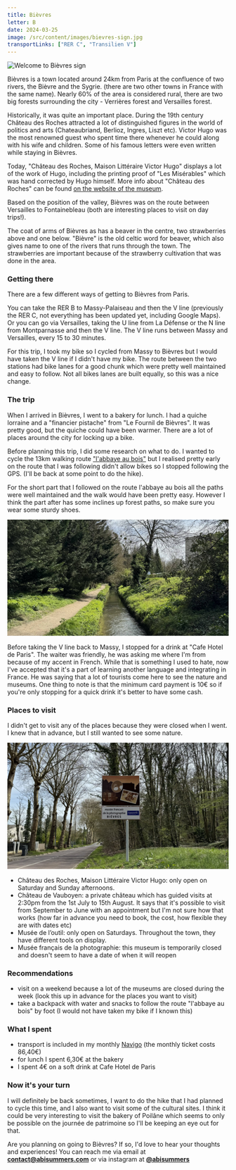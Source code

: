 ```yaml
---
title: Bièvres
letter: B
date: 2024-03-25
image: /src/content/images/bievres-sign.jpg
transportLinks: ["RER C", "Transilien V"]
---
```


![Welcome to Bièvres sign](../images/bievres-sign.jpg)

Bièvres is a town located around 24km from Paris at the confluence of two rivers, the Bièvre and the Sygrie. (there are two other towns in France with the same name). Nearly 60% of the area is considered rural, there are two big forests surrounding the city - Verrières forest and Versailles forest.

Historically, it was quite an important place. During the 19th century Château des Roches attracted a lot of distinguished figures in the world of politics and arts (Chateaubriand, Berlioz, Ingres, Liszt etc). Victor Hugo was the most renowned guest who spent time there whenever he could along with his wife and children. Some of his famous letters were even written while staying in Bièvres.

Today, "Château des Roches, Maison Littéraire Victor Hugo" displays a lot of the work of Hugo, including the printing proof of "Les Misérables" which was hand corrected by Hugo himself. More info about "Château des Roches" can be found [on the website of the museum](https://www.maisonlitterairedevictorhugo.net/en/fondation/).

Based on the position of the valley, Bièvres was on the route between Versailles to Fontainebleau (both are interesting places to visit on day trips!).

The coat of arms of Bièvres as has a beaver in the centre, two strawberries above and one below. "Bièvre" is the old celtic word for beaver, which also gives name to one of the rivers that runs through the town. The strawberries are important because of the strawberry cultivation that was done in the area.

### Getting there

There are a few different ways of getting to Bièvres from Paris.

You can take the RER B to Massy-Palaiseau and then the V line (previously the RER C, not everything has been updated yet, including Google Maps). Or you can go via Versailles, taking the U line from La Défense or the N line from Montparnasse and then the V line. The V line runs between Massy and Versailles, every 15 to 30 minutes.

For this trip, I took my bike so I cycled from Massy to Bièvres but I would have taken the V line if I didn't have my bike. The route between the two stations had bike lanes for a good chunk which were pretty well maintained and easy to follow. Not all bikes lanes are built equally, so this was a nice change.

### The trip

When I arrived in Bièvres, I went to a bakery for lunch. I had a quiche lorraine and a "financier pistache" from "Le Fournil de Bièvres". It was pretty good, but the quiche could have been warmer. There are a lot of places around the city for locking up a bike.

Before planning this trip, I did some research on what to do. I wanted to cycle the 13km walking route ["l'abbaye au bois"](https://www.bievres.fr/medias/2021/09/rando-ABBAYE-AUX-BOIS.pdf) but I realised pretty early on the route that I was following didn't allow bikes so I stopped following the GPS. (I'll be back at some point to do the hike).

For the short part that I followed on the route l'abbaye au bois all the paths were well maintained and the walk would have been pretty easy. However I think the part after has some inclines up forest paths, so make sure you wear some sturdy shoes.

![a river running next to a path with lots of trees](../images/bievres-river.jpg)

Before taking the V line back to Massy, I stopped for a drink at "Cafe Hotel de Paris". The waiter was friendly, he was asking me where I'm from because of my accent in French. While that is something I used to hate, now I've accepted that it's a part of learning another language and integrating in France. He was saying that a lot of tourists come here to see the nature and museums. One thing to note is that the minimum card payment is 10€ so if you're only stopping for a quick drink it's better to have some cash.

### Places to visit

I didn't get to visit any of the places because they were closed when I went. I knew that in advance, but I still wanted to see some nature.

![a welcome sign saying "musée français de la photographie](../images/bievres-musee-photographie.jpg)

- Château des Roches, Maison Littéraire Victor Hugo: only open on Saturday and Sunday afternoons.
- Château de Vauboyen: a private château which has guided visits at 2:30pm from the 1st July to 15th August. It says that it's possible to visit from September to June with an appointment but I'm not sure how that works (how far in advance you need to book, the cost, how flexible they are with dates etc)
- Musée de l’outil: only open on Saturdays. Throughout the town, they have different tools on display.
- Musée français de la photographie: this museum is temporarily closed and doesn't seem to have a date of when it will reopen

### Recommendations

- visit on a weekend because a lot of the museums are closed during the week (look this up in advance for the places you want to visit)
- take a backpack with water and snacks to follow the route "l'abbaye au bois" by foot (I would not have taken my bike if I known this)

### What I spent

- transport is included in my monthly [Navigo](https://abisummers.com/articles/navigo) (the monthly ticket costs 86,40€)
- for lunch I spent 6,30€ at the bakery
- I spent 4€ on a soft drink at Cafe Hotel de Paris

### Now it's your turn

I will definitely be back sometimes, I want to do the hike that I had planned to cycle this time, and I also want to visit some of the cultural sites. I think it could be very interesting to visit the bakery of Poilâne which seems to only be possible on the journée de patrimoine so I'll be keeping an eye out for that.

Are you planning on going to Bièvres? If so, I'd love to hear your thoughts and experiences! You can reach me via email at **[contact@abisummers.com](mailto:contact@abisummers.com)** or via instagram at **[@abisummers](https://www.instagram.com/abisummers/)**

